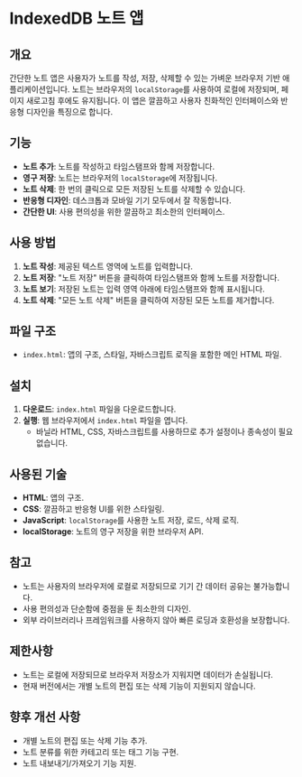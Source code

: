 
# IndexedDB 노트 앱

## 개요
간단한 노트 앱은 사용자가 노트를 작성, 저장, 삭제할 수 있는 가벼운 브라우저 기반 애플리케이션입니다. 노트는 브라우저의 `localStorage`를 사용하여 로컬에 저장되며, 페이지 새로고침 후에도 유지됩니다. 이 앱은 깔끔하고 사용자 친화적인 인터페이스와 반응형 디자인을 특징으로 합니다.

## 기능
- **노트 추가**: 노트를 작성하고 타임스탬프와 함께 저장합니다.
- **영구 저장**: 노트는 브라우저의 `localStorage`에 저장됩니다.
- **노트 삭제**: 한 번의 클릭으로 모든 저장된 노트를 삭제할 수 있습니다.
- **반응형 디자인**: 데스크톱과 모바일 기기 모두에서 잘 작동합니다.
- **간단한 UI**: 사용 편의성을 위한 깔끔하고 최소한의 인터페이스.

## 사용 방법
1. **노트 작성**: 제공된 텍스트 영역에 노트를 입력합니다.
2. **노트 저장**: "노트 저장" 버튼을 클릭하여 타임스탬프와 함께 노트를 저장합니다.
3. **노트 보기**: 저장된 노트는 입력 영역 아래에 타임스탬프와 함께 표시됩니다.
4. **노트 삭제**: "모든 노트 삭제" 버튼을 클릭하여 저장된 모든 노트를 제거합니다.

## 파일 구조
- `index.html`: 앱의 구조, 스타일, 자바스크립트 로직을 포함한 메인 HTML 파일.

## 설치
1. **다운로드**: `index.html` 파일을 다운로드합니다.
2. **실행**: 웹 브라우저에서 `index.html` 파일을 엽니다.
   - 바닐라 HTML, CSS, 자바스크립트를 사용하므로 추가 설정이나 종속성이 필요 없습니다.

## 사용된 기술
- **HTML**: 앱의 구조.
- **CSS**: 깔끔하고 반응형 UI를 위한 스타일링.
- **JavaScript**: `localStorage`를 사용한 노트 저장, 로드, 삭제 로직.
- **localStorage**: 노트의 영구 저장을 위한 브라우저 API.

## 참고
- 노트는 사용자의 브라우저에 로컬로 저장되므로 기기 간 데이터 공유는 불가능합니다.
- 사용 편의성과 단순함에 중점을 둔 최소한의 디자인.
- 외부 라이브러리나 프레임워크를 사용하지 않아 빠른 로딩과 호환성을 보장합니다.

## 제한사항
- 노트는 로컬에 저장되므로 브라우저 저장소가 지워지면 데이터가 손실됩니다.
- 현재 버전에서는 개별 노트의 편집 또는 삭제 기능이 지원되지 않습니다.

## 향후 개선 사항
- 개별 노트의 편집 또는 삭제 기능 추가.
- 노트 분류를 위한 카테고리 또는 태그 기능 구현.
- 노트 내보내기/가져오기 기능 지원.

